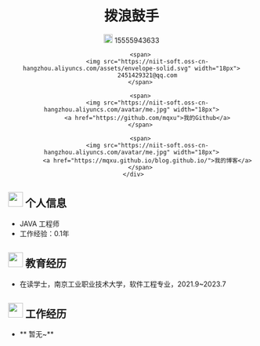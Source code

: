 <center>
     <h1>拨浪鼓手</h1>
     <div>
         <span>
             <img src="https://niit-soft.oss-cn-hangzhou.aliyuncs.com/assets/phone-solid.svg" width="18px">
             15555943633
         </span>

         <span>
             <img src="https://niit-soft.oss-cn-hangzhou.aliyuncs.com/assets/envelope-solid.svg" width="18px">
             2451429321@qq.com
         </span>

         <span>
             <img src="https://niit-soft.oss-cn-hangzhou.aliyuncs.com/avatar/me.jpg" width="18px">
             <a href="https://github.com/mqxu">我的Github</a>
         </span>

         <span>
             <img src="https://niit-soft.oss-cn-hangzhou.aliyuncs.com/avatar/me.jpg" width="18px">
             <a href="https://mqxu.github.io/blog.github.io/">我的博客</a>
         </span>
     </div>
 </center>


 ## <img src="https://niit-soft.oss-cn-hangzhou.aliyuncs.com/assets/info-circle-solid.svg" width="30px"> 个人信息

 - JAVA 工程师
 - 工作经验：0.1年


## <img src="https://niit-soft.oss-cn-hangzhou.aliyuncs.com/assets/graduation-cap-solid.svg" width="30px"> 教育经历

- 在读学士，南京工业职业技术大学，软件工程专业，2021.9~2023.7

## <img src="https://niit-soft.oss-cn-hangzhou.aliyuncs.com/assets/briefcase-solid.svg" width="30px"> 工作经历

- ** 暂无~**
